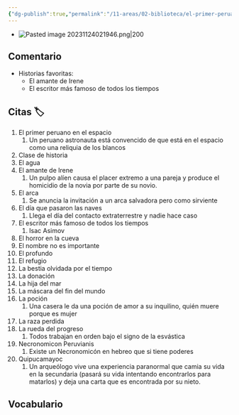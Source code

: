 ```yaml
---
{"dg-publish":true,"permalink":"/11-areas/02-biblioteca/el-primer-peruano-en-el-espacio/","noteIcon":""}
---
```


- ![Pasted image 20231124021946.png|200](/img/user/11%20%C3%81reas%20%E2%9A%99/02%20Biblioteca/%F0%9F%92%BE%20Adjuntos/Pasted%20image%2020231124021946.png)
## Comentario

- Historias favoritas:
	- El amante de Irene
	- El escritor más famoso de todos los tiempos
## Citas 🏷
1. El primer peruano en el espacio
	1. Un peruano astronauta está convencido de que está en el espacio como una reliquia de los blancos
2. Clase de historia
3. El agua
4. El amante de Irene
	1. Un pulpo alíen causa el placer extremo a una pareja y produce el homicidio de la novia por parte de su novio.
5. El arca
	1. Se anuncia la invitación a un arca salvadora pero como sirviente 
6. El día que pasaron las naves
	1. Llega el día del contacto extraterrestre y nadie hace caso
7. El escritor más famoso de todos los tiempos
	1. Isac Asimov 
8. El horror en la cueva
9. El nombre no es importante
10. El profundo
11. El refugio
12. La bestia olvidada por el tiempo
13. La donación
14. La hija del mar
15. La máscara del fin del mundo
16. La poción
	1. Una casera le da una poción de amor a su inquilino, quién muere porque es mujer
17. La raza perdida
18. La rueda del progreso
	1. Todos trabajan en orden bajo el signo de la esvástica 
19. Necronomicon Peruvianis
	1. Existe un Necronomicón en hebreo que si tiene poderes
20. Quipucamayoc
	1. Un arqueólogo vive una experiencia paranormal que camia su vida en la secundaria (pasará su vida intentando encontrarlos para matarlos) y deja una carta que es encontrada por su nieto.
## Vocabulario 
